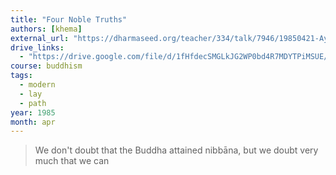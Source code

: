 ```yaml
---
title: "Four Noble Truths"
authors: [khema]
external_url: "https://dharmaseed.org/teacher/334/talk/7946/19850421-Ayya_Khema-KA-four_noble_truths_21_4_85_y_m_b_a_nugegoda-7946.mp3"
drive_links:
  - "https://drive.google.com/file/d/1fHfdecSMGLkJG2WP0bd4R7MDYTPiMSUE/view?usp=drivesdk"
course: buddhism
tags:
  - modern
  - lay
  - path
year: 1985
month: apr
---
```


> We don't doubt that the Buddha attained nibbāna, but we doubt very much that we can

